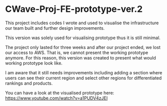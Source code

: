 # CWave-Proj-FE-prototype-ver.2

This project includes codes I wrote and used to visualise the infrastructure our team built and further design improvements.

This version was solely used for visualising prototype thus it is still minimal.

The project only lasted for three weeks and after our project ended, we lost our access to AWS. That is, we cannot present the working prototype anymore. 
For this reason, this version was created to present what would working prototype look like.

I am aware that it still needs improvements including adding a section where users can see their current region and select other regions for differentiated rankings and products. 

You can have a look at the visualised prototype here:
https://www.youtube.com/watch?v=a1PUDV4zJEI

